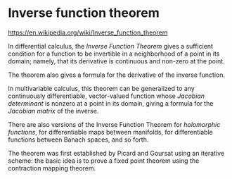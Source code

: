 # Inverse function theorem

https://en.wikipedia.org/wiki/Inverse_function_theorem

In differential calculus, the *Inverse Function Theorem* gives a sufficient condition for a function to be invertible in a neighborhood of a point in its domain; namely, that its derivative is continuous and non-zero at the point.

The theorem also gives a formula for the derivative of the inverse function.

In multivariable calculus, this theorem can be generalized to any continuously differentiable, vector-valued function whose *Jacobian determinant* is nonzero at a point in its domain, giving a formula for the *Jacobian matrix* of the inverse.

There are also versions of the Inverse Function Theorem for *holomorphic functions*, for differentiable maps between manifolds, for differentiable functions between Banach spaces, and so forth.

The theorem was first established by Picard and Goursat using an iterative scheme: the basic idea is to prove a fixed point theorem using the contraction mapping theorem.
